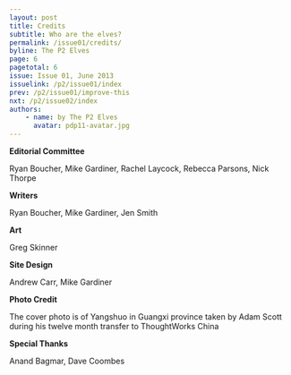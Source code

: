 ```yaml
---
layout: post
title: Credits
subtitle: Who are the elves?
permalink: /issue01/credits/
byline: The P2 Elves
page: 6
pagetotal: 6
issue: Issue 01, June 2013
issuelink: /p2/issue01/index
prev: /p2/issue01/improve-this
nxt: /p2/issue02/index
authors:
    - name: by The P2 Elves
      avatar: pdp11-avatar.jpg
---
```

**Editorial Committee**

Ryan Boucher, Mike Gardiner, Rachel Laycock, Rebecca Parsons, Nick Thorpe

**Writers**

Ryan Boucher, Mike Gardiner, Jen Smith

**Art**

Greg Skinner

**Site Design**

Andrew Carr, Mike Gardiner

**Photo Credit**

The cover photo is of Yangshuo in Guangxi province taken by Adam Scott during his twelve month transfer to ThoughtWorks China

**Special Thanks**

Anand Bagmar, Dave Coombes
